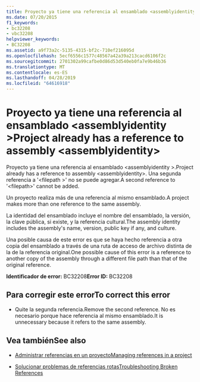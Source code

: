 ```yaml
---
title: Proyecto ya tiene una referencia al ensamblado <assemblyidentity>
ms.date: 07/20/2015
f1_keywords:
- bc32208
- vbc32208
helpviewer_keywords:
- BC32208
ms.assetid: a9f73a2c-5135-4315-bf2c-710ef216095d
ms.openlocfilehash: 5ecf6556c1577c48567a42a39a213cacd6106f2c
ms.sourcegitcommit: 2701302a99cafbe0d86d53d540eb0fa7e9b46b36
ms.translationtype: MT
ms.contentlocale: es-ES
ms.lasthandoff: 04/28/2019
ms.locfileid: "64616918"
---
```

# <a name="project-already-has-a-reference-to-assembly-assemblyidentity"></a><span data-ttu-id="9cc6f-102">Proyecto ya tiene una referencia al ensamblado \<assemblyidentity ></span><span class="sxs-lookup"><span data-stu-id="9cc6f-102">Project already has a reference to assembly \<assemblyidentity></span></span>
<span data-ttu-id="9cc6f-103">Proyecto ya tiene una referencia al ensamblado \<assemblyidentity >.</span><span class="sxs-lookup"><span data-stu-id="9cc6f-103">Project already has a reference to assembly \<assemblyidentity>.</span></span> <span data-ttu-id="9cc6f-104">Una segunda referencia a '\<filepath >' no se puede agregar.</span><span class="sxs-lookup"><span data-stu-id="9cc6f-104">A second reference to '\<filepath>' cannot be added.</span></span>  
  
 <span data-ttu-id="9cc6f-105">Un proyecto realiza más de una referencia al mismo ensamblado.</span><span class="sxs-lookup"><span data-stu-id="9cc6f-105">A project makes more than one reference to the same assembly.</span></span>  
  
 <span data-ttu-id="9cc6f-106">La identidad del ensamblado incluye el nombre del ensamblado, la versión, la clave pública, si existe, y la referencia cultural.</span><span class="sxs-lookup"><span data-stu-id="9cc6f-106">The assembly identity includes the assembly's name, version, public key if any, and culture.</span></span>  
  
 <span data-ttu-id="9cc6f-107">Una posible causa de este error es que se haya hecho referencia a otra copia del ensamblado a través de una ruta de acceso de archivo distinta de la de la referencia original.</span><span class="sxs-lookup"><span data-stu-id="9cc6f-107">One possible cause of this error is a reference to another copy of the assembly through a different file path than that of the original reference.</span></span>  
  
 <span data-ttu-id="9cc6f-108">**Identificador de error:** BC32208</span><span class="sxs-lookup"><span data-stu-id="9cc6f-108">**Error ID:** BC32208</span></span>  
  
## <a name="to-correct-this-error"></a><span data-ttu-id="9cc6f-109">Para corregir este error</span><span class="sxs-lookup"><span data-stu-id="9cc6f-109">To correct this error</span></span>  
  
- <span data-ttu-id="9cc6f-110">Quite la segunda referencia.</span><span class="sxs-lookup"><span data-stu-id="9cc6f-110">Remove the second reference.</span></span> <span data-ttu-id="9cc6f-111">No es necesario porque hace referencia al mismo ensamblado.</span><span class="sxs-lookup"><span data-stu-id="9cc6f-111">It is unnecessary because it refers to the same assembly.</span></span>  
  
## <a name="see-also"></a><span data-ttu-id="9cc6f-112">Vea también</span><span class="sxs-lookup"><span data-stu-id="9cc6f-112">See also</span></span>

- [<span data-ttu-id="9cc6f-113">Administrar referencias en un proyecto</span><span class="sxs-lookup"><span data-stu-id="9cc6f-113">Managing references in a project</span></span>](/visualstudio/ide/managing-references-in-a-project)

- [<span data-ttu-id="9cc6f-114">Solucionar problemas de referencias rotas</span><span class="sxs-lookup"><span data-stu-id="9cc6f-114">Troubleshooting Broken References</span></span>](/visualstudio/ide/troubleshooting-broken-references)
